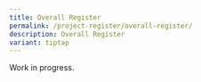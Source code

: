 ```yaml
---
title: Overall Register
permalink: /project-register/overall-register/
description: Overall Register
variant: tiptap
---
```

Work in progress.